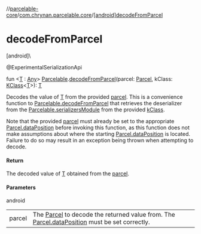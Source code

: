 //[parcelable-core](../../index.md)/[com.chrynan.parcelable.core](index.md)/[[android]decodeFromParcel]([android]decode-from-parcel.md)

# decodeFromParcel

[android]\

@ExperimentalSerializationApi

fun &lt;[T]([android]decode-from-parcel.md) : [Any](https://kotlinlang.org/api/latest/jvm/stdlib/kotlin/-any/index.html)&gt; [Parcelable](-parcelable/index.md).[decodeFromParcel]([android]decode-from-parcel.md)(parcel: [Parcel](-parcel/index.md), kClass: [KClass](https://kotlinlang.org/api/latest/jvm/stdlib/kotlin.reflect/-k-class/index.html)&lt;[T]([android]decode-from-parcel.md)&gt;): [T]([android]decode-from-parcel.md)

Decodes the value of [T]([android]decode-from-parcel.md) from the provided [parcel]([android]decode-from-parcel.md). This is a convenience function to [Parcelable.decodeFromParcel](-parcelable/decode-from-parcel.md) that retrieves the deserializer from the [Parcelable.serializersModule](-parcelable/serializers-module.md) from the provided [kClass]([android]decode-from-parcel.md).

Note that the provided [parcel]([android]decode-from-parcel.md) must already be set to the appropriate [Parcel.dataPosition](-parcel/data-position.md) before invoking this function, as this function does not make assumptions about where the starting [Parcel.dataPosition](-parcel/data-position.md) is located. Failure to do so may result in an exception being thrown when attempting to decode.

#### Return

The decoded value of [T]([android]decode-from-parcel.md) obtained from the [parcel]([android]decode-from-parcel.md).

#### Parameters

android

| | |
|---|---|
| parcel | The [Parcel](-parcel/index.md) to decode the returned value from. The [Parcel.dataPosition](-parcel/data-position.md) must be set correctly. |
